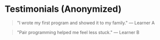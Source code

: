 # Testimonials (Anonymized)

> "I wrote my first program and showed it to my family." — Learner A

> "Pair programming helped me feel less stuck." — Learner B
